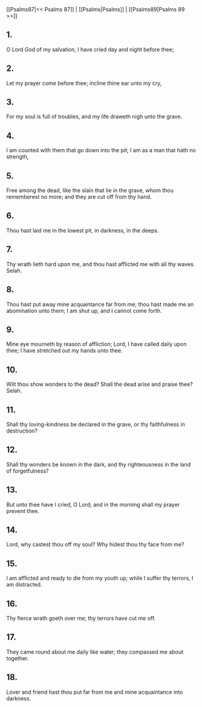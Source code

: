 [[Psalms87|<< Psalms 87]] | [[Psalms|Psalms]] | [[Psalms89|Psalms 89 >>]]
## 1.
O Lord God of my salvation, I have cried day and night before thee;
## 2.
Let my prayer come before thee; incline thine ear unto my cry,
## 3.
For my soul is full of troubles, and my life draweth nigh unto the grave.
## 4.
I am counted with them that go down into the pit; I am as a man that hath no strength,
## 5.
Free among the dead, like the slain that lie in the grave, whom thou rememberest no more; and they are cut off from thy hand.
## 6.
Thou hast laid me in the lowest pit, in darkness, in the deeps.
## 7.
Thy wrath lieth hard upon me, and thou hast afflicted me with all thy waves. Selah.
## 8.
Thou hast put away mine acquaintance far from me; thou hast made me an abomination unto them; I am shut up, and I cannot come forth.
## 9.
Mine eye mourneth by reason of affliction; Lord, I have called daily upon thee; I have stretched out my hands unto thee.
## 10.
Wilt thou show wonders to the dead? Shall the dead arise and praise thee? Selah.
## 11.
Shall thy loving-kindness be declared in the grave, or thy faithfulness in destruction?
## 12.
Shall thy wonders be known in the dark, and thy righteousness in the land of forgetfulness?
## 13.
But unto thee have I cried, O Lord; and in the morning shall my prayer prevent thee.
## 14.
Lord, why castest thou off my soul? Why hidest thou thy face from me?
## 15.
I am afflicted and ready to die from my youth up; while I suffer thy terrors, I am distracted.
## 16.
Thy fierce wrath goeth over me; thy terrors have cut me off.
## 17.
They came round about me daily like water; they compassed me about together.
## 18.
Lover and friend hast thou put far from me and mine acquaintance into darkness.

